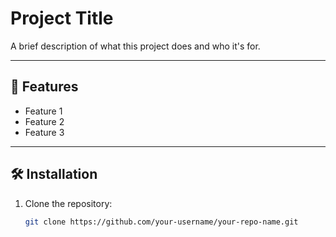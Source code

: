 # Project Title

A brief description of what this project does and who it's for.

---

## 🚀 Features
- Feature 1
- Feature 2
- Feature 3

---

## 🛠️ Installation
1. Clone the repository:
   ```bash
   git clone https://github.com/your-username/your-repo-name.git
